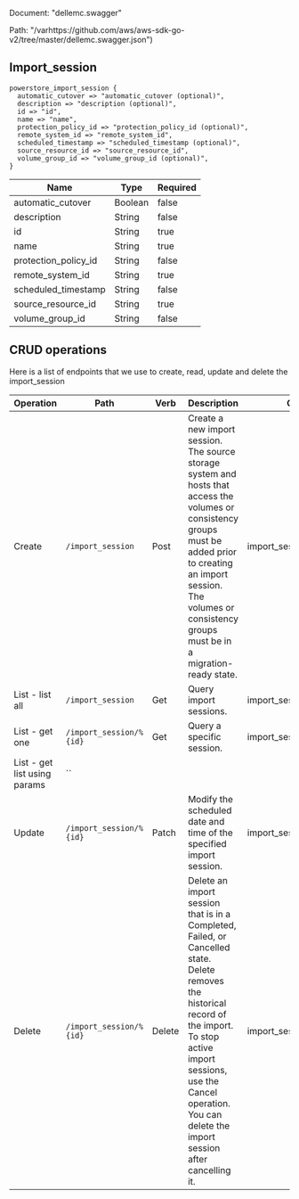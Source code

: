 Document: "dellemc.swagger"


Path: "/varhttps://github.com/aws/aws-sdk-go-v2/tree/master/dellemc.swagger.json")

## Import_session



```puppet
powerstore_import_session {
  automatic_cutover => "automatic_cutover (optional)",
  description => "description (optional)",
  id => "id",
  name => "name",
  protection_policy_id => "protection_policy_id (optional)",
  remote_system_id => "remote_system_id",
  scheduled_timestamp => "scheduled_timestamp (optional)",
  source_resource_id => "source_resource_id",
  volume_group_id => "volume_group_id (optional)",
}
```

| Name        | Type           | Required       |
| ------------- | ------------- | ------------- |
|automatic_cutover | Boolean | false |
|description | String | false |
|id | String | true |
|name | String | true |
|protection_policy_id | String | false |
|remote_system_id | String | true |
|scheduled_timestamp | String | false |
|source_resource_id | String | true |
|volume_group_id | String | false |



## CRUD operations

Here is a list of endpoints that we use to create, read, update and delete the import_session

| Operation | Path | Verb | Description | OperationID |
| ------------- | ------------- | ------------- | ------------- | ------------- |
|Create|`/import_session`|Post|Create a new import session. The source storage system and hosts that access the volumes or consistency groups must be added prior to creating an import session. The volumes or consistency groups must be in a migration-ready state.|import_sessionCreate|
|List - list all|`/import_session`|Get|Query import sessions.|import_sessionCollectionQuery|
|List - get one|`/import_session/%{id}`|Get|Query a specific session.|import_sessionInstanceQuery|
|List - get list using params|``||||
|Update|`/import_session/%{id}`|Patch|Modify the scheduled date and time of the specified import session.|import_sessionModify|
|Delete|`/import_session/%{id}`|Delete|Delete an import session that is in a Completed, Failed, or Cancelled state. Delete removes the historical record of the import. To stop active import sessions, use the Cancel operation. You can delete the import session after cancelling it.|import_sessionDelete|
